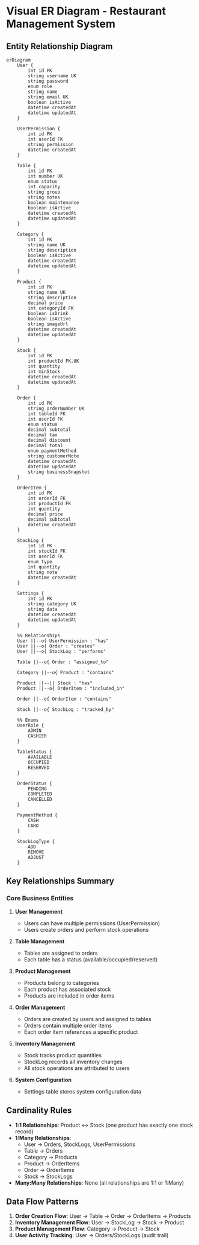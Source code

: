 # Visual ER Diagram - Restaurant Management System

## Entity Relationship Diagram

```mermaid
erDiagram
    User {
        int id PK
        string username UK
        string password
        enum role
        string name
        string email UK
        boolean isActive
        datetime createdAt
        datetime updatedAt
    }

    UserPermission {
        int id PK
        int userId FK
        string permission
        datetime createdAt
    }

    Table {
        int id PK
        int number UK
        enum status
        int capacity
        string group
        string notes
        boolean maintenance
        boolean isActive
        datetime createdAt
        datetime updatedAt
    }

    Category {
        int id PK
        string name UK
        string description
        boolean isActive
        datetime createdAt
        datetime updatedAt
    }

    Product {
        int id PK
        string name UK
        string description
        decimal price
        int categoryId FK
        boolean isDrink
        boolean isActive
        string imageUrl
        datetime createdAt
        datetime updatedAt
    }

    Stock {
        int id PK
        int productId FK,UK
        int quantity
        int minStock
        datetime createdAt
        datetime updatedAt
    }

    Order {
        int id PK
        string orderNumber UK
        int tableId FK
        int userId FK
        enum status
        decimal subtotal
        decimal tax
        decimal discount
        decimal total
        enum paymentMethod
        string customerNote
        datetime createdAt
        datetime updatedAt
        string businessSnapshot
    }

    OrderItem {
        int id PK
        int orderId FK
        int productId FK
        int quantity
        decimal price
        decimal subtotal
        datetime createdAt
    }

    StockLog {
        int id PK
        int stockId FK
        int userId FK
        enum type
        int quantity
        string note
        datetime createdAt
    }

    Settings {
        int id PK
        string category UK
        string data
        datetime createdAt
        datetime updatedAt
    }

    %% Relationships
    User ||--o{ UserPermission : "has"
    User ||--o{ Order : "creates"
    User ||--o{ StockLog : "performs"
    
    Table ||--o{ Order : "assigned_to"
    
    Category ||--o{ Product : "contains"
    
    Product ||--|| Stock : "has"
    Product ||--o{ OrderItem : "included_in"
    
    Order ||--o{ OrderItem : "contains"
    
    Stock ||--o{ StockLog : "tracked_by"

    %% Enums
    UserRole {
        ADMIN
        CASHIER
    }

    TableStatus {
        AVAILABLE
        OCCUPIED
        RESERVED
    }

    OrderStatus {
        PENDING
        COMPLETED
        CANCELLED
    }

    PaymentMethod {
        CASH
        CARD
    }

    StockLogType {
        ADD
        REMOVE
        ADJUST
    }
```

## Key Relationships Summary

### Core Business Entities
1. **User Management**
   - Users can have multiple permissions (UserPermission)
   - Users create orders and perform stock operations

2. **Table Management**
   - Tables are assigned to orders
   - Each table has a status (available/occupied/reserved)

3. **Product Management**
   - Products belong to categories
   - Each product has associated stock
   - Products are included in order items

4. **Order Management**
   - Orders are created by users and assigned to tables
   - Orders contain multiple order items
   - Each order item references a specific product

5. **Inventory Management**
   - Stock tracks product quantities
   - StockLog records all inventory changes
   - All stock operations are attributed to users

6. **System Configuration**
   - Settings table stores system configuration data

## Cardinality Rules

- **1:1 Relationships**: Product ↔ Stock (one product has exactly one stock record)
- **1:Many Relationships**: 
  - User → Orders, StockLogs, UserPermissions
  - Table → Orders
  - Category → Products
  - Product → OrderItems
  - Order → OrderItems
  - Stock → StockLogs
- **Many:Many Relationships**: None (all relationships are 1:1 or 1:Many)

## Data Flow Patterns

1. **Order Creation Flow**: User → Table → Order → OrderItems → Products
2. **Inventory Management Flow**: User → StockLog → Stock → Product
3. **Product Management Flow**: Category → Product → Stock
4. **User Activity Tracking**: User → Orders/StockLogs (audit trail)























